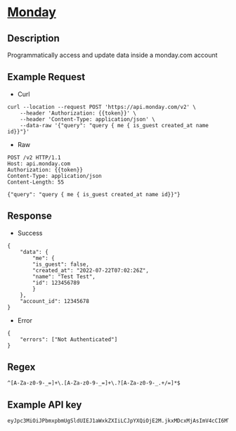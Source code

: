 # [Monday](https://api.developer.monday.com/docs)

## __Description__
Programmatically access and update data inside a monday.com account

## __Example Request__
* Curl
```
curl --location --request POST 'https://api.monday.com/v2' \
    --header 'Authorization: {{token}}' \
    --header 'Content-Type: application/json' \
    --data-raw '{"query": "query { me { is_guest created_at name id}}"}'
```

* Raw
```
POST /v2 HTTP/1.1
Host: api.monday.com
Authorization: {{token}}
Content-Type: application/json
Content-Length: 55

{"query": "query { me { is_guest created_at name id}}"}
```

## __Response__
* Success
```
{
    "data": {
        "me": {
        "is_guest": false,
        "created_at": "2022-07-22T07:02:26Z",
        "name": "Test Test",
        "id": 123456789
        }
    },
    "account_id": 12345678
}
```
* Error
```
{
    "errors": ["Not Authenticated"]
}
```

## __Regex__
```
^[A-Za-z0-9-_=]+\.[A-Za-z0-9-_=]+\.?[A-Za-z0-9-_.+/=]*$
```

## __Example API key__
```
eyJpc3MiOiJPbmxpbmUgSldUIEJ1aWxkZXIiLCJpYXQiOjE2M.jkxMDcxMjAsImV4cCI6MTY2MDY0MzEyMCwiYXVkIjo........
```